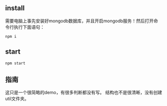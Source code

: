 ## install

需要电脑上事先安装好mongodb数据库，并且开启mongodb服务！然后打开命令行执行下面语句：

```
npm i
```

## start

```
npm start
```

## 指南

这只是一个很简略的demo，有很多判断都没有写。
结构也不是很清晰，没有创建util文件夹。












